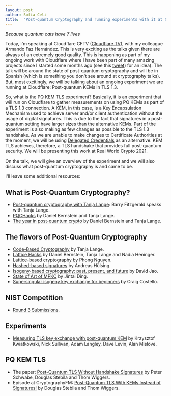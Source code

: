 ```yaml
---
layout: post
author: Sofía Celi
title:  "Post-quantum Cryptography and running experiments with it at Cloudflare"
---
```

*Because quantum cats have 7 lives*

Today, I'm speaking at Cloudflare CFTV ([Cloudflare TV](https://cloudflare.tv/event/5G46CmInDoEyAFmk9Ewi3O)),
with my colleague Armando Faz Hernández. This is very exciting as the talks
given there are always of an extremely good quality. This is happening as
part of my ongoing work with Cloudflare where I have been part of many
amazing projects since I started some months ago (see this [tweet](https://twitter.com/claucece/status/1336432849365446658))
for an idea). The talk will be around the state of post-quantum cryptography
and will be in Spanish (which is something you don't see around at cryptography
talks). But, most excitingly, we will be talking about an ongoing experiment we
are running at Cloudflare: Post-quantum KEMs in TLS 1.3.

So, what is the PQ KEM TLS experiment? Basically, it is an experiment that will
run on Cloudflare to gather measurements on using PQ KEMs as part of a TLS 1.3
connection. A KEM, in this case, is a Key Encapsulation Mechanism used to
achieve server and/or client authentication without the usage of digital
signatures. This is due to the fact that signatures in a post-quantum setting
have larger sizes than the alternative KEMs. Part of the experiment is also
making as few changes as possible to the TLS 1.3 handshake. As we are unable to
make changes to Certificate Authorities at the moment, we will be using
[Delegated Credentials](https://tools.ietf.org/html/draft-ietf-tls-subcerts-03)
as an alternative. KEM TLS achieves, therefore, a TLS handshake that provides
full post-quantum security. We will be presenting this work at Real World Crypto
2021.

On the talk, we will give an overview of the experiment and we will also discuss
what post-quantum cryptography is and came to be.

I'll leave some additional resources:

## What is Post-Quantum Cryptography?

* [Post-quantum cryptography with Tanja Lange](https://scienceishere.libsyn.com/science-is-here-7-post-quantum-cryptography-with-tanja-lange): Barry Fitzgerald speaks with Tanja Lange.
* [PQCHacks](https://www.youtube.com/watch?v=-LlkJZJ5DMQ) by Daniel Bernstein and Tanja Lange.
* [The year in post-quantum crypto](https://www.youtube.com/watch?v=ZCmnQR3_qWg) by Daniel Bernstein and Tanja Lange.

## The flavors of Post-Quantum Cryptography

* [Code-Based Cryptography](https://www.youtube.com/watch?v=EqRsel-rXac) by
  Tanja Lange.
* [Lattice Hacks](https://media.ccc.de/v/34c3-9075-latticehacks) by Daniel Bernstein, Tanja Lange and Nadia Heninger.
* [Lattice-based cryptography](https://www.youtube.com/watch?v=MG6g04R_Ims) by Phong Nguyen.
* [Hashed-based signatures](https://www.youtube.com/watch?v=qkqtsnXTMQM) by Andreas Hülsing.
* [Isogeny-based cryptography: past, present, and future](https://www.youtube.com/watch?v=AoE-uQinzqU) by David Jao.
* [State of Art of MPKC](https://www.youtube.com/watch?v=FrM6zAuI7-4) by Jintai Ding.
* [Supersingular isogeny key exchange for beginners](https://eprint.iacr.org/2019/1321) by Craig Costello.

## NIST Competition

* [Round 3 Submissions](https://csrc.nist.gov/Projects/post-quantum-cryptography/round-3-submissions).

## Experiments

* [Measuring TLS key exchange with post-quantum KEM](https://www.cs.umd.edu/~dml/papers/pqc_nist19.pdf) by Krzysztof Kwiatkowski, Nick Sullivan, Adam Langley, Dave Levin, Alan Mislove.

## PQ KEM TLS

* The paper: [Post-Quantum TLS Without Handshake Signatures](https://thomwiggers.nl/publication/kemtls/kemtls.pdf) by Peter Schwabe, Douglas Stebila and Thom Wiggers.
* Episode at CryptographyFM: [Post-Quantum TLS With KEMs Instead of Signatures!](https://www.cryptography.fm/1) by Douglas Stebila and Thom Wiggers.
